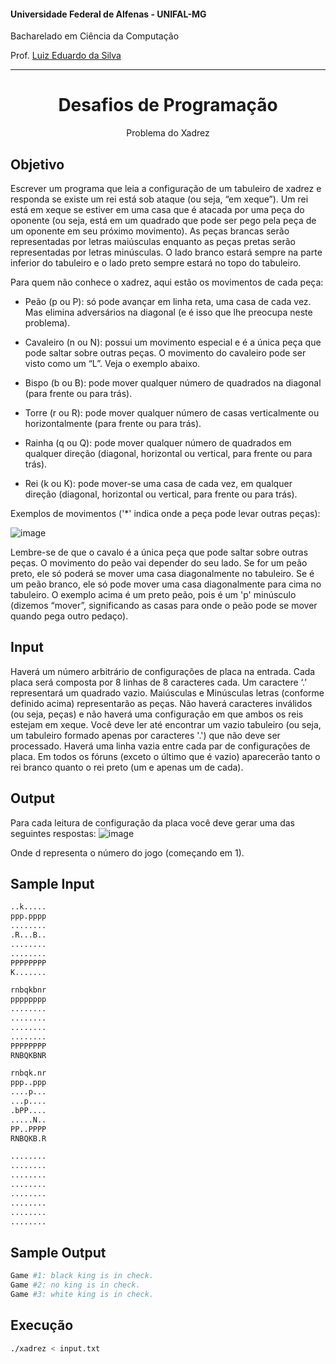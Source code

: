 #### Universidade Federal de Alfenas - UNIFAL-MG
Bacharelado em Ciência da Computação

Prof. [Luiz Eduardo da Silva](https://github.com/luizedsilva)

<hr>
<div align="center">
<h1>Desafios de Programação</h1>
    <p>Problema do Xadrez</p>
</div>

## Objetivo
Escrever um programa que leia a configuração de um tabuleiro de xadrez e responda se existe um rei está
sob ataque (ou seja, “em xeque”). Um rei está em xeque se estiver em uma casa que é atacada por uma peça do oponente
(ou seja, está em um quadrado que pode ser pego pela peça de um oponente em seu próximo movimento).
As peças brancas serão representadas por letras maiúsculas enquanto as peças pretas serão representadas por
letras minúsculas. O lado branco estará sempre na parte inferior do tabuleiro e o lado preto sempre estará
no topo do tabuleiro.

Para quem não conhece o xadrez, aqui estão os movimentos de cada peça:

- Peão (p ou P): só pode avançar em linha reta, uma casa de cada vez. Mas elimina adversários na diagonal (e é isso que lhe preocupa neste problema).

- Cavaleiro (n ou N): possui um movimento especial e é a única peça que pode saltar sobre outras peças. O movimento do cavaleiro pode ser visto como um “L”. Veja o exemplo abaixo.

- Bispo (b ou B): pode mover qualquer número de quadrados na diagonal (para frente ou para trás).

- Torre (r ou R): pode mover qualquer número de casas verticalmente ou horizontalmente (para frente ou para trás).

- Rainha (q ou Q): pode mover qualquer número de quadrados em qualquer direção (diagonal, horizontal ou vertical, para frente ou para trás).

- Rei (k ou K): pode mover-se uma casa de cada vez, em qualquer direção (diagonal, horizontal ou vertical, para frente ou para trás).

Exemplos de movimentos ('*' indica onde a peça pode levar outras peças):

![image](https://github.com/RenannLage/Desafios-De-Programacao/assets/89847080/6064cb44-7671-43fc-97b0-9293a5231fed)

Lembre-se de que o cavalo é a única peça que pode saltar sobre outras peças. O movimento do peão
vai depender do seu lado. Se for um peão preto, ele só poderá se mover uma casa diagonalmente no tabuleiro. Se
é um peão branco, ele só pode mover uma casa diagonalmente para cima no tabuleiro. O exemplo acima é um preto
peão, pois é um 'p' minúsculo (dizemos “mover”, significando as casas para onde o peão pode se mover quando
pega outro pedaço).

## Input

Haverá um número arbitrário de configurações de placa na entrada. Cada placa será composta por
8 linhas de 8 caracteres cada. Um caractere ‘.’ representará um quadrado vazio. Maiúsculas e Minúsculas
letras (conforme definido acima) representarão as peças. Não haverá caracteres inválidos (ou seja, peças) e
não haverá uma configuração em que ambos os reis estejam em xeque. Você deve ler até encontrar um vazio
tabuleiro (ou seja, um tabuleiro formado apenas por caracteres '.') que não deve ser processado. Haverá
uma linha vazia entre cada par de configurações de placa. Em todos os fóruns (exceto o último que é
vazio) aparecerão tanto o rei branco quanto o rei preto (um e apenas um de cada).

## Output

Para cada leitura de configuração da placa você deve gerar uma das seguintes respostas:
![image](https://github.com/RenannLage/Desafios-De-Programacao/assets/89847080/196be37d-6afb-4fdb-a88d-7568b51c0bb6)

Onde d representa o número do jogo (começando em 1).

## Sample Input

```bash
..k.....
ppp.pppp
........
.R...B..
........
........
PPPPPPPP
K.......

rnbqkbnr
pppppppp
........
........
........
........
PPPPPPPP
RNBQKBNR

rnbqk.nr
ppp..ppp
....p...
...p....
.bPP....
.....N..
PP..PPPP
RNBQKB.R

........
........
........
........
........
........
........
........
```
## Sample Output

```bash
Game #1: black king is in check.
Game #2: no king is in check.
Game #3: white king is in check.
```

## Execução

```bash
./xadrez < input.txt
```



